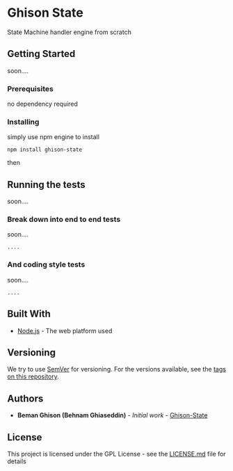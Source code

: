 # Ghison State

State Machine handler engine from scratch

## Getting Started

soon....

### Prerequisites

no dependency required

### Installing

simply use npm engine to install

```
npm install ghison-state
```
then 

## Running the tests

soon....

### Break down into end to end tests

soon....

```
....
```

### And coding style tests

soon....

```
....
```

## Built With

* [Node.js](http://www.nodejs.org) - The web platform used


## Versioning

We try to use [SemVer](http://semver.org/) for versioning. For the versions available, see the [tags on this repository](https://github.com/your/project/tags). 

## Authors

* **Beman Ghison (Behnam Ghiaseddin)** - *Initial work* - [Ghison-State](https://github.com/ghison/state)


## License

This project is licensed under the GPL License - see the [LICENSE.md](LICENSE.md) file for details

